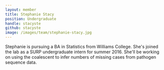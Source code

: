 ```yaml
---
layout: member
title: Stephanie Stacy
position: Undergraduate
handle: stacyste
github: stacyste
image: /images/team/stephanie-stacy.jpg
---
```


Stephanie is pursuing a BA in Statistics from Williams College. She's joined the lab as a SURP undergraduate intern for summer 2016. She'll be working on using the coalescent to infer numbers of missing cases from pathogen sequence data.
